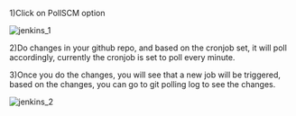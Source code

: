 1)Click on PollSCM option


![jenkins_1](https://user-images.githubusercontent.com/20787443/50553324-a4955080-0cdf-11e9-8ecf-02f8585c544d.PNG)

2)Do changes in your github repo, and based on the cronjob set, it will poll accordingly, currently the cronjob is set to poll every minute.

3)Once you do the changes, you will see that a new job will be triggered, based on the changes, you can go to git polling log to see the changes.

![jenkins_2](https://user-images.githubusercontent.com/20787443/50553362-34d39580-0ce0-11e9-8297-ee40784cdaef.PNG)
